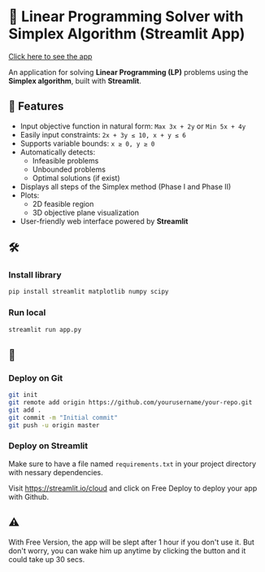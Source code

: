 # 🧮 Linear Programming Solver with Simplex Algorithm (Streamlit App)

[Click here to see the app](https://linear-programming-solver.streamlit.app/)

An application for solving **Linear Programming (LP)** problems using the **Simplex algorithm**, built with **Streamlit**.

## 💯 Features

- Input objective function in natural form: `Max 3x + 2y` or `Min 5x + 4y`
- Easily input constraints: `2x + 3y ≤ 10, x + y ≤ 6`
- Supports variable bounds: `x ≥ 0, y ≥ 0`
- Automatically detects:
  - Infeasible problems
  - Unbounded problems
  - Optimal solutions (if exist)
- Displays all steps of the Simplex method (Phase I and Phase II)
- Plots:
  - 2D feasible region
  - 3D objective plane visualization
- User-friendly web interface powered by **Streamlit**

## 🛠️
### Install library
```bash
pip install streamlit matplotlib numpy scipy
```
### Run local
```bash
streamlit run app.py
```
## 🚀
### Deploy on Git
```bash
git init
git remote add origin https://github.com/yourusername/your-repo.git
git add .
git commit -m "Initial commit"
git push -u origin master
```
### Deploy on Streamlit
Make sure to have a file named `requirements.txt` in your project directory with nessary dependencies.

Visit https://streamlit.io/cloud and click on Free Deploy to deploy your app with Github.

## ⚠️
With Free Version, the app will be slept after 1 hour if you don't use it. But don't worry, you can wake him up anytime by clicking the button and it could take up 30 secs.




